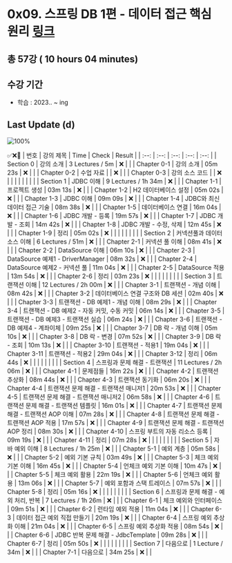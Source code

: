 # 0x09. 스프링 DB 1편 - 데이터 접근 핵심 원리 [링크](https://www.inflearn.com/course/%EC%8A%A4%ED%94%84%EB%A7%81-db-1)

## 총 57강 ( 10 hours 04 minutes)

## 수강 기간 
- 학습          : 2023.. ~ ing

## Last Update (d)    

![100%](https://progress-bar.dev/0/?scale=57&title=progress&width=500&color=babaca&suffix=/57)

✅❌:hammer:
| 번호 | 강의 제목 | Time | Check | Result |
| :--: | :--: | :--: | :--: | :--: |
| Section 0 | 강의 소개 | 3 Lectures / 5m | ❌ |  |
| Chapter 0-1 | 강의 소개 | 05m 23s | ❌ | |
| Chapter 0-2 | 수업 자료 |  | ❌ | |
| Chapter 0-3 | 강의 소스 코드 |  | ❌ | | 
| | | | | |
| Section 1 | JDBC 이해 | 9 Lectures / 1h 34m | ❌ | |
| Chapter 1-1 | 프로젝트 생성 | 03m 13s | ❌ | | 
| Chapter 1-2 | H2 데이터베이스 설정 | 05m 02s | ❌ | |
| Chapter 1-3 | JDBC 이해 | 09m 09s | ❌ | | 
| Chapter 1-4 | JDBC와 최신 데이터 접근 기술 | 08m 38s | ❌ | |
| Chapter 1-5 | 데이터베이스 연결 | 16m 04s | ❌ | |
| Chapter 1-6 | JDBC 개발 - 등록 | 19m 57s | ❌ | | 
| Chapter 1-7 | JDBC 개발 - 조회 | 14m 42s | ❌ | |
| Chapter 1-8 | JDBC 개발 - 수정, 삭제 | 12m 45s | ❌ | |
| Chapter 1-9 | 정리 | 05m 02s | ❌ | | 
| | | | | |
| Section 2 | 커넥션풀과 데이터소스 이해 | 6 Lectures / 51m | ❌ | |
| Chapter 2-1 | 커넥션 풀 이해 | 08m 41s | ❌ | | 
| Chapter 2-2 | DataSource 이해 | 06m 10s | ❌ | |
| Chapter 2-3 | DataSource 예제1 - DriverManager | 08m 32s | ❌ | | 
| Chapter 2-4 | DataSource 예제2 - 커넥션 풀 | 11m 04s | ❌ | | 
| Chapter 2-5 | DataSource 적용 | 13m 54s | ❌ | |
| Chapter 2-6 | 정리 | 03m 23s | ❌ | | 
| | | | | |
| Section 3 | 트랜잭션 이해 | 12 Lectures / 2h 00m | ❌ | |
| Chapter 3-1 | 트랜잭션 - 개념 이해 | 08m 42s | ❌ | | 
| Chapter 3-2 | 데이터베이스 연결 구조와 DB 세션 | 02m 40s | ❌ | |
| Chapter 3-3 | 트랜잭션 - DB 예제1 - 개념 이해 | 08m 29s | ❌ | | 
| Chapter 3-4 | 트랜잭션 - DB 예제2 - 자동 커밋, 수동 커밋 | 06m 14s | ❌ | | 
| Chapter 3-5 | 트랜잭션 - DB 예제3 - 트랜잭션 실습 | 06m 24s | ❌ | | 
| Chapter 3-6 | 트랜잭션 - DB 예제4 - 계좌이체 | 09m 25s | ❌ | | 
| Chapter 3-7 | DB 락 - 개념 이해 | 05m 10s | ❌ | |
| Chapter 3-8 | DB 락 - 변경 | 07m 52s | ❌ | | 
| Chapter 3-9 | DB 락 - 조회 | 10m 13s | ❌ | | 
| Chapter 3-10 | 트랜잭션 - 적용1 | 19m 04s | ❌ | | 
| Chapter 3-11 | 트랜잭션 - 적용2 | 29m 04s | ❌ | | 
| Chapter 3-12 | 정리 | 06m 44s | ❌ | | 
| | | | | |
| Section 4 | 스프링과 문제 해결 - 트랜잭션 | 11 Lectures / 2h 06m | ❌ | | 
| Chapter 4-1 | 문제점들 | 16m 22s | ❌ | | 
| Chapter 4-2 | 트랜잭션 추상화 | 08m 44s | ❌ | | 
| Chapter 4-3 | 트랜잭션 동기화 | 06m 20s | ❌ | | 
| Chapter 4-4 | 트랜잭션 문제 해결 - 트랜잭션 매니저1 | 20m 53s | ❌ | | 
| Chapter 4-5 | 트랜잭션 문제 해결 - 트랜잭션 매니저2 | 06m 58s | ❌ | | 
| Chapter 4-6 | 트랜잭션 문제 해결 - 트랜잭션 템플릿 | 16m 01s | ❌ | | 
| Chapter 4-7 | 트랜잭션 문제 해결 - 트랜잭션 AOP 이해 | 07m 28s | ❌ | | 
| Chapter 4-8 | 트랜잭션 문제 해결 - 트랜잭션 AOP 적용 | 17m 57s | ❌ | | 
| Chapter 4-9 | 트랜잭션 문제 해결 - 트랜잭션 AOP 정리 | 08m 30s | ❌ | | 
| Chapter 4-10 | 스프링 부트의 자동 리소스 등록 | 09m 19s | ❌ | | 
| Chapter 4-11 | 정리 | 07m 28s | ❌ | | 
| | | | | |
| Section 5 | 자바 예외 이해 | 8 Lectures / 1h 25m | ❌ | | 
| Chapter 5-1 | 예외 계층 | 05m 58s | ❌ | | 
| Chapter 5-2 | 예외 기본 규칙 | 03m 49s | ❌ | | 
| Chapter 5-3 | 체크 예외 기본 이해 | 16m 45s | ❌ | | 
| Chapter 5-4 | 언체크 예외 기본 이해 | 10m 47s | ❌ | | 
| Chapter 5-5 | 체크 예외 활용 | 22m 19s | ❌ | | 
| Chapter 5-6 | 언체크 예외 활용 | 13m 06s | ❌ | | 
| Chapter 5-7 | 예외 포함과 스택 트레이스 | 07m 57s | ❌ | | 
| Chapter 5-8 | 정리 | 05m 16s | ❌ | | 
| | | | | |
| Section 6 | 스프링과 문제 해결 - 예외 처리, 반복 | 7 Lectures / 1h 26m | ❌ | | 
| Chapter 6-1 | 체크 예외와 인터페이스 | 09m 51s | ❌ | | 
| Chapter 6-2 | 런타임 예외 적용 | 11m 04s | ❌ | | 
| Chapter 6-3 | 데이터 접근 예외 직접 만들기 | 20m 19s | ❌ | | 
| Chapter 6-4 | 스프링 예외 추상화 이해 | 21m 04s | ❌ | | 
| Chapter 6-5 | 스프링 예외 추상화 적용 | 08m 54s | ❌ | | 
| Chapter 6-6 | JDBC 반복 문제 해결 - JdbcTemplate | 09m 28s | ❌ | | 
| Chapter 6-7 | 정리 | 05m 50s | ❌ | | 
| | | | | |
| Section 7 | 다음으로 | 1 Lecture / 34m | ❌ | | 
| Chapter 7-1 | 다음으로 | 34m 25s | ❌ | | 
